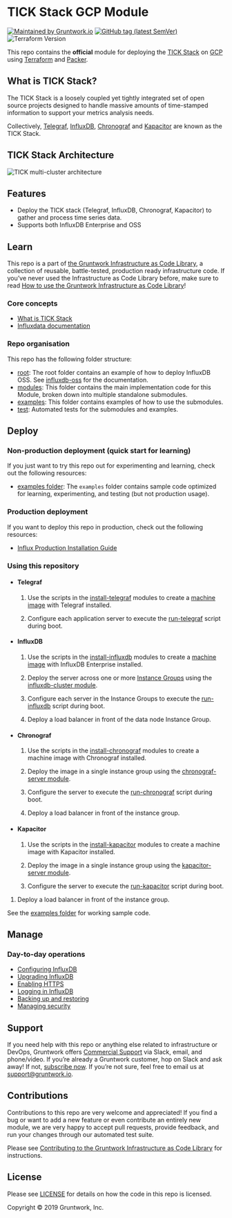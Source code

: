 <!--
:type: service
:name: TICK Stack GCP
:description: Deploy the TICK stack (Telegraf, InfluxDB, Chronograf, Kapacitor) in GCP to gather and process time series data.
:icon: /_docs/tick-stack-gcp-icon.png
:category: Other data stores
:cloud: gcp
:tags: database, time-series
:license: open-source
:built-with: terraform, bash
-->
# TICK Stack GCP Module

[![Maintained by Gruntwork.io](https://img.shields.io/badge/maintained%20by-gruntwork.io-%235849a6.svg)](https://gruntwork.io/?ref=repo_google_influx)
[![GitHub tag (latest SemVer)](https://img.shields.io/github/tag/gruntwork-io/terraform-google-influx.svg?label=latest)](https://github.com/gruntwork-io/terraform-google-influx/releases/latest)
![Terraform Version](https://img.shields.io/badge/tf-%3E%3D0.12.0-blue.svg)

This repo contains the **official** module for deploying the [TICK Stack](https://www.influxdata.com/time-series-platform/) on [GCP](https://cloud.google.com/gcp/) using [Terraform](https://www.terraform.io/) and [Packer](https://www.packer.io/).

## What is TICK Stack?

The TICK Stack is a loosely coupled yet tightly integrated set of open source projects designed to handle massive amounts of time-stamped information to support your metrics analysis needs.

Collectively, [Telegraf](https://github.com/influxdata/telegraf), [InfluxDB](https://github.com/influxdata/influxdb), [Chronograf](https://github.com/influxdata/chronograf) and [Kapacitor](https://github.com/influxdata/kapacitor) are known as the TICK Stack.

## TICK Stack Architecture

![TICK multi-cluster architecture](https://github.com/gruntwork-io/terraform-google-influx/blob/master/_docs/tick-multi-cluster-architecture.png?raw=true)

## Features

- Deploy the TICK stack (Telegraf, InfluxDB, Chronograf, Kapacitor) to gather and process time series data.
- Supports both InfluxDB Enterprise and OSS

## Learn

This repo is a part of [the Gruntwork Infrastructure as Code Library](https://gruntwork.io/infrastructure-as-code-library/), a collection of reusable, battle-tested, production ready infrastructure code. If you’ve never used the Infrastructure as Code Library before, make sure to read [How to use the Gruntwork Infrastructure as Code Library](https://gruntwork.io/guides/foundations/how-to-use-gruntwork-infrastructure-as-code-library/)!

### Core concepts

- [What is TICK Stack](https://github.com/gruntwork-io/terraform-google-influx/blob/master/README.md#what-is-tick-stack)
- [Influxdata documentation](https://docs.influxdata.com/)

### Repo organisation

This repo has the following folder structure:

* [root](https://github.com/gruntwork-io/terraform-google-influx): The root folder contains an example of how to deploy InfluxDB OSS. See
  [influxdb-oss](https://github.com/gruntwork-io/terraform-google-influx/tree/master/examples/influxdb-oss) for the documentation.
* [modules](https://github.com/gruntwork-io/terraform-google-influx/tree/master/modules): This folder contains the main implementation code for this Module, broken down into multiple standalone submodules.
* [examples](https://github.com/gruntwork-io/terraform-google-influx/tree/master/examples): This folder contains examples of how to use the submodules.
* [test](https://github.com/gruntwork-io/terraform-google-influx/tree/master/test): Automated tests for the submodules and examples.


## Deploy

### Non-production deployment (quick start for learning)

If you just want to try this repo out for experimenting and learning, check out the following resources:

- [examples folder](https://github.com/gruntwork-io/terraform-google-influx/blob/master/examples): The `examples` folder 
contains sample code optimized for learning, experimenting, and testing (but not production usage).

### Production deployment

If you want to deploy this repo in production, check out the following resources:

- [Influx Production Installation Guide](https://docs.influxdata.com/enterprise_influxdb/v1.7/install-and-deploy/production_installation/) 

### Using this repository

* #### Telegraf

    1. Use the scripts in the [install-telegraf](https://github.com/gruntwork-io/terraform-google-influx/tree/master/modules/install-telegraf) modules to create a [machine image](https://cloud.google.com/compute/docs/images/create-delete-deprecate-private-images) with Telegraf installed.

    1. Configure each application server to execute the [run-telegraf](https://github.com/gruntwork-io/terraform-google-influx/tree/master/modules/run-telegraf) script during boot.

* #### InfluxDB

    1. Use the scripts in the [install-influxdb](https://github.com/gruntwork-io/terraform-google-influx/tree/master/modules/install-influxdb) modules to create a [machine image](https://cloud.google.com/compute/docs/images/create-delete-deprecate-private-images) with InfluxDB Enterprise installed.

    1. Deploy the server across one or more [Instance Groups](https://cloud.google.com/compute/docs/instance-groups/) using the [influxdb-cluster
module](https://github.com/gruntwork-io/terraform-google-influx/tree/master/modules/influxdb-cluster).

    1. Configure each server in the Instance Groups to execute the [run-influxdb](https://github.com/gruntwork-io/terraform-google-influx/tree/master/modules/run-influxdb) script during boot.

    1. Deploy a load balancer in front of the data node Instance Group.

* #### Chronograf

    1. Use the scripts in the [install-chronograf](https://github.com/gruntwork-io/terraform-google-influx/tree/master/modules/install-chronograf) modules to create a machine image with Chronograf installed.

    1. Deploy the image in a single instance group using the [chronograf-server
module](https://github.com/gruntwork-io/terraform-google-influx/tree/master/modules/chronograf-server).

    1. Configure the server to execute the [run-chronograf](https://github.com/gruntwork-io/terraform-google-influx/tree/master/modules/run-chronograf) script during boot.

    1. Deploy a load balancer in front of the instance group.

* #### Kapacitor

    1. Use the scripts in the [install-kapacitor](https://github.com/gruntwork-io/terraform-google-influx/tree/master/modules/install-kapacitor) modules to create a machine image with Kapacitor installed.

    1. Deploy the image in a single instance group using the [kapacitor-server module](https://github.com/gruntwork-io/terraform-google-influx/tree/master/modules/kapacitor-server).

    1. Configure the server to execute the [run-kapacitor](modules/run-kapacitor) script during boot.

1. Deploy a load balancer in front of the instance group.


See the [examples folder](https://github.com/gruntwork-io/terraform-google-influx/tree/master/examples) for working
sample code.

## Manage

### Day-to-day operations

- [Configuring InfluxDB](https://docs.influxdata.com/influxdb/v1.7/administration/config/)
- [Upgrading InfluxDB](https://docs.influxdata.com/influxdb/v1.7/administration/upgrading/)
- [Enabling HTTPS](https://docs.influxdata.com/influxdb/v1.7/administration/https_setup/)
- [Logging in InfluxDB](https://docs.influxdata.com/influxdb/v1.7/administration/logs/)
- [Backing up and restoring](https://docs.influxdata.com/influxdb/v1.7/administration/backup_and_restore/)
- [Managing security](https://docs.influxdata.com/influxdb/v1.7/administration/security/)

## Support

If you need help with this repo or anything else related to infrastructure or DevOps, Gruntwork offers [Commercial Support](https://gruntwork.io/support/) via Slack, email, and phone/video. If you’re already a Gruntwork customer, hop on Slack and ask away! If not, [subscribe now](https://www.gruntwork.io/pricing/). If you’re not sure, feel free to email us at [support@gruntwork.io](mailto:support@gruntwork.io).

## Contributions

Contributions to this repo are very welcome and appreciated! If you find a bug or want to add a new feature or even contribute an entirely new module, we are very happy to accept pull requests, provide feedback, and run your changes through our automated test suite.

Please see [Contributing to the Gruntwork Infrastructure as Code Library](https://gruntwork.io/guides/foundations/how-to-use-gruntwork-infrastructure-as-code-library/#contributing-to-the-gruntwork-infrastructure-as-code-library) for instructions.

## License

Please see [LICENSE](https://github.com/gruntwork-io/terraform-google-influx/blob/master/LICENSE.txt) for details on how the code in this repo is licensed.

Copyright &copy; 2019 Gruntwork, Inc.
